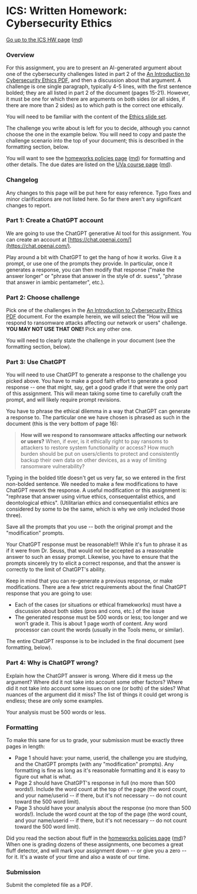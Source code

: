 ICS: Written Homework: Cybersecurity Ethics
=============================================

[Go up to the ICS HW page](index.html) ([md](index.md))

### Overview

For this assignment, you are to present an AI-generated argument about one of the cybersecurity challenges listed in part 2 of the [An Introduction to Cybersecurity Ethics PDF](https://www.scu.edu/media/ethics-center/technology-ethics/IntroToCybersecurityEthics.pdf), and then a discussion about that argument.  A challenge is one single paragraph, typically 4-5 lines, with the first sentence bolded; they are all listed in part 2 of the document (pages 15-21).  However, it must be one for which there are arguments on both sides (or all sides, if there are more than 2 sides) as to which path is the correct one ethically.

You will need to be familiar with the content of the [Ethics slide set](../slides/ethics.html#/).

The challenge you write about is left for you to decide, although you cannot choose the one in the example below.  You will need to copy and paste the challenge scenario into the top of your document; this is described in the formatting section, below.

You will want to see the [homeworks policies page](../uva/hw-policies.html) ([md](../uva/hw-policies.md)) for formatting and other details.  The due dates are listed on the [UVa course page](../uva/index.html) ([md](../uva/index.md)).

### Changelog

Any changes to this page will be put here for easy reference.  Typo fixes and minor clarifications are not listed here.  So far there aren't any significant changes to report.


### Part 1: Create a ChatGPT account

We are going to use the ChatGPT generative AI tool for this assignment.  You can create an account at [https://chat.openai.com/](https://chat.openai.com/).

Play around a bit with ChatGPT to get the hang of how it works.  Give it a prompt, or use one of the prompts they provide.  In particular, once it generates a response, you can then modify that response ("make the answer longer" or "phrase that answer in the style of dr. suess", "phrase that answer in iambic pentameter", etc.).


### Part 2: Choose challenge

Pick one of the challenges in the [An Introduction to Cybersecurity Ethics PDF](https://www.scu.edu/media/ethics-center/technology-ethics/IntroToCybersecurityEthics.pdf) document.  For the example herein, we will select the "How will we respond to ransomware attacks affecting our network or users" challenge.  **YOU MAY NOT USE THAT ONE!**  Pick any other one.

You will need to clearly state the challenge in your document (see the formatting section, below).


### Part 3: Use ChatGPT 

You will need to use ChatGPT to generate a response to the challenge you picked above.  You have to make a good faith effort to generate a good response -- one that might, say, get a good grade if that were the only part of this assignment.  This will mean taking some time to carefully craft the prompt, and will likely require prompt revisions.

You have to phrase the ethical dilemma in a way that ChatGPT can generate a response to.  The particular one we have chosen is phrased as such in the document (this is the very bottom of page 16):

> **How will we respond to ransomware attacks affecting our network or users?** When, if ever, is it ethically right to pay ransoms to attackers to restore system functionality or access? How much burden should be put on users/clients to protect and consistently backup their own data on other devices, as a way of limiting ransomware vulnerability?

Typing in the bolded title doesn't get us very far, so we entered in the first non-bolded sentence.  We needed to make a few modifications to have ChatGPT rework the response.  A useful modification or this assignment is: "rephrase that answer using virtue ethics, consequentalist ethics, and deontological ethics".  (Utilitarian ethics and consequentialist ethics are considered by some to be the same, which is why we only included those three).

Save all the prompts that you use -- both the original prompt and the "modification" prompts.

Your ChatGPT response must be reasonable!!!  While it's fun to phrase it as if it were from Dr. Seuss, that would not be accepted as a reasonable answer to such an essay prompt.  Likewise, you have to ensure that the prompts sincerely try to elicit a correct response, and that the answer is correctly to the limit of ChatGPT's ability.

Keep in mind that you can re-generate a previous response, or make modifications.  There are a few strict requirements about the final ChatGPT response that you are going to use:

- Each of the cases (or situations or ethical framekworks) must have a discussion about both sides (pros and cons, etc.) of the issue
- The generated response must be 500 words or less; too longer and we won't grade it.  This is about 1 page worth of content.  Any word processor can count the words (usually in the Tools menu, or similar).

The entire ChatGPT response is to be included in the final document (see formatting, below).


### Part 4: Why is ChatGPT wrong?

Explain how the ChatGPT answer is wrong.  Where did it mess up the argument?  Where did it not take into account some other factors?  Where did it not take into account some issues on one (or both) of the sides?  What nuances of the argument did it miss?  The list of things it could get wrong is endless; these are only some examples.

Your analysis must be 500 words or less.


### Formatting

To make this sane for us to grade, your submission must be exactly three pages in length:

- Page 1 should have: your name, userid, the challenge you are studying, and the ChatGPT prompts (with any "modification" prompts).  Any formatting is fine as long as it's reasonable formatting and it is easy to figure out what is what.
- Page 2 should have ChatGPT's response in full (no more than 500 words!).  Include the word count at the top of the page (the word count, and your name/userid -- if there, but it's not necessary -- do not count toward the 500 word limit).
- Page 3 should have your analysis about the response (no more than 500 words!). Include the word count at the top of the page (the word count, and your name/userid -- if there, but it's not necessary -- do not count toward the 500 word limit).

Did you read the section about fluff in the [homeworks policies page](../uva/hw-policies.html) ([md](../uva/hw-policies.md))?  When one is grading dozens of these assignments, one becomes a great fluff detector, and will mark your assignment down -- or give you a zero -- for it.  It's a waste of your time and also a waste of our time.

### Submission

Submit the completed file as a PDF.
